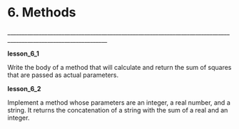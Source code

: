 <h1> 6. Methods </h1>
_________________________________________________________________________________________________________________
		
<p>
<b> lesson_6_1 </b><br>
	
Write the body of a method that will calculate and return the sum of squares that are passed as actual parameters.
</p>

<p>
<b> lesson_6_2 </b><br>
	
Implement a method whose parameters are an integer, a real number, and a string. It returns the concatenation of a string with the sum of a real and an integer.
</p>